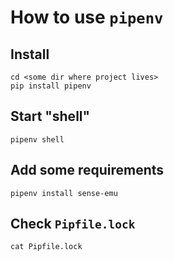 # How to use `pipenv`

## Install

    cd <some dir where project lives>
    pip install pipenv

## Start "shell"

    pipenv shell

## Add some requirements

    pipenv install sense-emu

## Check `Pipfile.lock`

    cat Pipfile.lock
